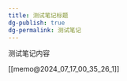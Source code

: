 ```yaml
---
title: 测试笔记标题
dg-publish: true
dg-permalink: 测试笔记
---
```



测试笔记内容

[[memo@2024_07_17_00_35_26_1]]

